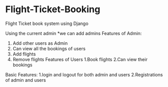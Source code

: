 # Flight-Ticket-Booking
Flight Ticket book system using Django

Using the current admin
    *we can add admins
Features of Admin:
   1. Add other users as Admin
   2. Can view all the bookings of users
   3. Add flights
   4. Remove flights
Features of Users
   1.Book flights
   2.Can view their bookings
   
Basic Features:
      1.login and logout for both admin and users
      2.Registrations of admin and users
